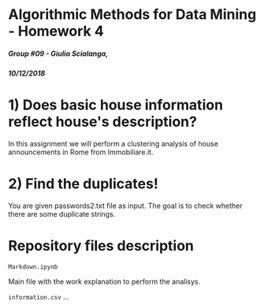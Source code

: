 # Algorithmic Methods for Data Mining - Homework 4
##### Group #09 - Giulia Scialanga, 
##### 10/12/2018

# 1) Does basic house information reflect house's description?
In this assignment we will perform a clustering analysis of house announcements in Rome from Immobiliare.it.

# 2) Find the duplicates!
You are given passwords2.txt file as input. The goal is to check whether there are some duplicate strings. 

Repository files description
======

`Markdown.ipynb`

Main file with the work explanation to perform the analisys.

`information.csv`
... 



